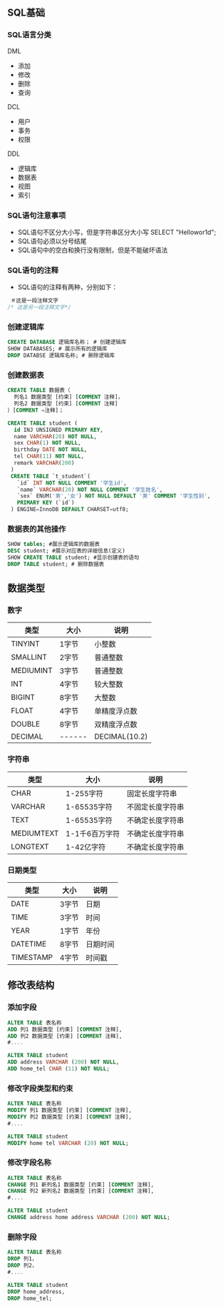 

## SQL基础

### SQL语言分类

DML

- 添加
- 修改
- 删除 
- 查询

DCL

- 用户
- 事务
- 权限

DDL

- 逻辑库 
- 数据表
- 视图
- 索引



### SQL语句注意事项

- SQL语句不区分大小写，但是字符串区分大小写
  SELECT "Hellowor1d";
- SQL语句必须以分号结尾
- SQL语句中的空白和换行没有限制，但是不能破坏语法

### SQL语句的注释
- SQL语句的注释有两种，分别如下：

```sql
 ＃这是一段注释文字
/* 这是另一段注释文字*/
```



### 创建逻辑库
```sql
CREATE DATABASE 逻辑库名称； # 创建逻辑库
SHOW DATABASES; # 展示所有的逻辑库
DROP DATABSE 逻辑库名称; # 删除逻辑库
```

### 创建数据表
```sql
CREATE TABLE 数据表（
  列名1 数据类型 [约束] [COMMENT 注释]，
  列名2 数据类型 [约束] [COMMENT 注释]
）[COMMENT =注释]；

CREATE TABLE student (
  id INJ UNSIGNED PRIMARY KEY,
  name VARCHAR(20) NOT NULL,
  sex CHAR(1) NOT NULL,
  birthday DATE NOT NULL,
  tel CHAR(11) NOT NULL,
  remark VARCHAR(200)
 )
 CREATE TABLE `t_student`(
   `id` INT NOT NULL COMMENT '学生id',
   `name` VARCHAR(20) NOT NULL COMMENT '学生姓名',
   `sex` ENUM('男','女') NOT NULL DEFAULT '男' COMMENT '学生性别',
   PRIMARY KEY (`id`)
 ) ENGINE=InnoDB DEFAULT CHARSET=utf8;
```

### 数据表的其他操作
```sql
SHOW tables; #展示逻辑库的数据表
DESC student; #展示对应表的详细信息(定义)
SHOW CREATE TABLE student; #显示创建表的语句
DROP TABLE student; # 删除数据表
```



## 数据类型

### 数字

| 类型      | 大小   | 说明          |
| --------- | ------ | ------------- |
| TINYINT   | 1字节  | 小整数        |
| SMALLINT  | 2字节  | 普通整数      |
| MEDIUMINT | 3字节  | 普通整数      |
| INT       | 4字节  | 较大整数      |
| BIGINT    | 8字节  | 大整数        |
| FLOAT     | 4字节  | 单精度浮点数  |
| DOUBLE    | 8字节  | 双精度浮点数  |
| DECIMAL   | ------ | DECIMAL(10.2) |



### 字符串

| 类型       | 大小           | 说明             |
| ---------- | -------------- | ---------------- |
| CHAR       | 1-255字符      | 固定长度字符串   |
| VARCHAR    | 1-65535字符    | 不固定长度字符串 |
| TEXT       | 1-65535字符    | 不确定长度字符串 |
| MEDIUMTEXT | 1-1千6百万字符 | 不确定长度字符串 |
| LONGTEXT   | 1-42亿字符     | 不确定长度字符串 |

### 日期类型

| 类型      | 大小  | 说明     |
| --------- | ----- | -------- |
| DATE      | 3字节 | 日期     |
| TIME      | 3字节 | 时间     |
| YEAR      | 1字节 | 年份     |
| DATETIME  | 8字节 | 日期时间 |
| TIMESTAMP | 4字节 | 时间戳   |



## 修改表结构

### 添加字段

```sql
ALTER TABLE 表名称
ADD 列1 数据类型 [约束] [COMMENT 注释],
ADD 列2 数据类型 [约束] [COMMENT 注释],
#....

ALTER TABLE student
ADD address VARCHAR (200) NOT NULL,
ADD home_tel CHAR (11) NOT NULL;
```

### 修改字段类型和约束

```sql
ALTER TABLE 表名称
MODIFY 列1 数据类型 [约束] [COMMENT 注释],
MODIFY 列2 数据类型 [约束] [COMMENT 注释],
#....

ALTER TABLE student
MODIFY home tel VARCHAR (20) NOT NULL;
```

### 修改字段名称
```sql
ALTER TABLE 表名称
CHANGE 列1 新列名1 数据类型 [约束] [COMMENT 注释],
CHANGE 列2 新列名2 数据类型 [约束] [COMMENT 注释],
#....

ALTER TABLE student
CHANGE address home address VARCHAR (200) NOT NULL;
```

### 删除字段
```sql
ALTER TABLE 表名称
DROP 列1，
DROP 列2，
#....

ALTER TABLE student
DROP home_address,
DROP home_tel;
```




